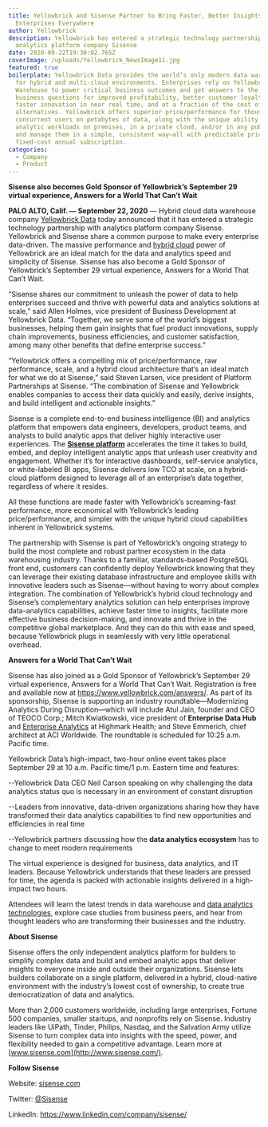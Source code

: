 ```yaml
---
title: Yellowbrick and Sisense Partner to Bring Faster, Better Insights to
  Enterprises Everywhere
author: Yellowbrick
description: Yellowbrick has entered a strategic technology partnership with
  analytics platform company Sisense
date: 2020-09-22T19:30:02.765Z
coverImage: /uploads/Yellowbrick_NewsImage11.jpg
featured: true
boilerplate: Yellowbrick Data provides the world’s only modern data warehouse
  for hybrid and multi-cloud environments. Enterprises rely on Yellowbrick Data
  Warehouse to power critical business outcomes and get answers to the hardest
  business questions for improved profitability, better customer loyalty, and
  faster innovation in near real time, and at a fraction of the cost of
  alternatives. Yellowbrick offers superior price/performance for thousands of
  concurrent users on petabytes of data, along with the unique ability to run
  analytic workloads on premises, in a private cloud, and/or in any public cloud
  and manage them in a simple, consistent way—all with predictable pricing via
  fixed-cost annual subscription.
categories:
  - Company
  - Product
---
```

**Sisense also becomes Gold Sponsor of Yellowbrick’s September 29 virtual experience, Answers for a World That Can’t Wait**

**PALO ALTO, Calif. — September 22, 2020** — Hybrid cloud data warehouse company [Yellowbrick Data](https://www.yellowbrick.com/) today announced that it has entered a strategic technology partnership with analytics platform company Sisense. Yellowbrick and Sisense share a common purpose to make every enterprise data-driven. The massive performance and [hybrid cloud](https://www.yellowbrick.com/press-releases/yellowbrick-named-contender-in-cloud-data-warehouse-report-by-forrester/) power of Yellowbrick are an ideal match for the data and analytics speed and simplicity of Sisense. Sisense has also become a Gold Sponsor of Yellowbrick’s September 29 virtual experience, Answers for a World That Can’t Wait.

“Sisense shares our commitment to unleash the power of data to help enterprises succeed and thrive with powerful data and analytics solutions at scale,” said Allen Holmes, vice president of Business Development at Yellowbrick Data. “Together, we serve some of the world’s biggest businesses, helping them gain insights that fuel product innovations, supply chain improvements, business efficiencies, and customer satisfaction, among many other benefits that define enterprise success.”

“Yellowbrick offers a compelling mix of price/performance, raw performance, scale, and a hybrid cloud architecture that’s an ideal match for what we do at Sisense,” said Steven Larsen, vice president of Platform Partnerships at Sisense. “The combination of Sisense and Yellowbrick enables companies to access their data quickly and easily, derive insights, and build intelligent and actionable insights.”

Sisense is a complete end-to-end business intelligence (BI) and analytics platform that empowers data engineers, developers, product teams, and analysts to build analytic apps that deliver highly interactive user experiences. The **[Sisense platform](https://www.sisense.com/product/business-teams/)** accelerates the time it takes to build, embed, and deploy intelligent analytic apps that unleash user creativity and engagement. Whether it’s for interactive dashboards, self-service analytics, or white-labeled BI apps, Sisense delivers low TCO at scale, on a hybrid-cloud platform designed to leverage all of an enterprise’s data together, regardless of where it resides.

All these functions are made faster with Yellowbrick’s screaming-fast performance, more economical with Yellowbrick’s leading price/performance, and simpler with the unique hybrid cloud capabilities inherent in Yellowbrick systems.

The partnership with Sisense is part of Yellowbrick’s ongoing strategy to build the most complete and robust partner ecosystem in the data warehousing industry. Thanks to a familiar, standards-based PostgreSQL front end, customers can confidently deploy Yellowbrick knowing that they can leverage their existing database infrastructure and employee skills with innovative leaders such as Sisense—without having to worry about complex integration. The combination of Yellowbrick’s hybrid cloud technology and Sisense’s complementary analytics solution can help enterprises improve data-analytics capabilities, achieve faster time to insights, facilitate more effective business decision-making, and innovate and thrive in the competitive global marketplace. And they can do this with ease and speed, because Yellowbrick plugs in seamlessly with very little operational overhead.

**Answers for a World That Can’t Wait**

Sisense has also joined as a Gold Sponsor of Yellowbrick’s September 29 virtual experience, Answers for a World That Can’t Wait. Registration is free and available now at <https://www.yellowbrick.com/answers/>. As part of its sponsorship, Sisense is supporting an industry roundtable—Modernizing Analytics During Disruption—which will include Atul Jain, founder and CEO of TEOCO Corp.; Mitch Kwiatkowski, vice president of **Enterprise Data Hub** and [Enterprise Analytics](https://www.yellowbrick.com/go/unlocking-the-value-of-data-lakes/) at Highmark Health; and Steve Emmerich, chief architect at ACI Worldwide. The roundtable is scheduled for 10:25 a.m. Pacific time.

Yellowbrick Data’s high-impact, two-hour online event takes place September 29 at 10 a.m. Pacific time/1 p.m. Eastern time and features:

\--Yellowbrick Data CEO Neil Carson speaking on why challenging the data analytics status quo is necessary in an environment of constant disruption

\--Leaders from innovative, data-driven organizations sharing how they have transformed their data analytics capabilities to find new opportunities and efficiencies in real time

\--Yellowbrick partners discussing how the **data analytics ecosystem** has to change to meet modern requirements

The virtual experience is designed for business, data analytics, and IT leaders. Because Yellowbrick understands that these leaders are pressed for time, the agenda is packed with actionable insights delivered in a high-impact two hours.

Attendees will learn the latest trends in data warehouse and [data analytics technologies](https://www.yellowbrick.com/press-releases/yellowbrick-hosts-first-annual-virtual-experience-answers-for-a-world-that-can-t-wait/), explore case studies from business peers, and hear from thought leaders who are transforming their businesses and the industry.

**About Sisense**

Sisense offers the only independent analytics platform for builders to simplify complex data and build and embed analytic apps that deliver insights to everyone inside and outside their organizations. Sisense lets builders collaborate on a single platform, delivered in a hybrid, cloud-native environment with the industry’s lowest cost of ownership, to create true democratization of data and analytics.

More than 2,000 customers worldwide, including large enterprises, Fortune 500 companies, smaller startups, and nonprofits rely on Sisense. Industry leaders like UiPath, Tinder, Philips, Nasdaq, and the Salvation Army utilize Sisense to turn complex data into insights with the speed, power, and flexibility needed to gain a competitive advantage. Learn more at [www.sisense.com](http://www.sisense.com/).

**Follow Sisense**

Website: [sisense.com](http://sisense.com)

Twitter: [@Sisense](https://twitter.com/sisense)

LinkedIn: <https://www.linkedin.com/company/sisense/>